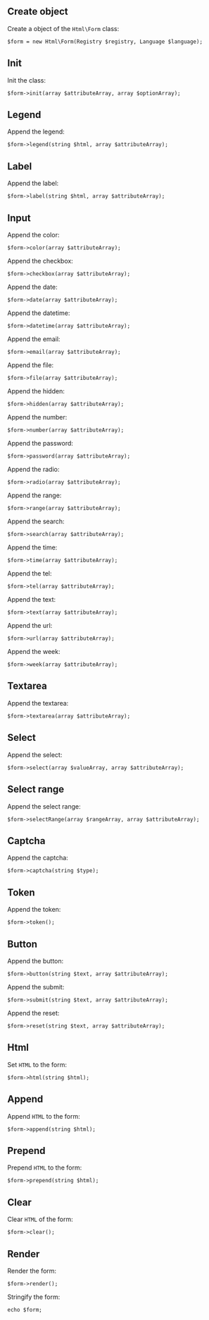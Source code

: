 Create object
-------------

Create a object of the `Html\Form` class:

```
$form = new Html\Form(Registry $registry, Language $language);
```


Init
----

Init the class:

```
$form->init(array $attributeArray, array $optionArray);
```


Legend
------

Append the legend:

```
$form->legend(string $html, array $attributeArray);
```


Label
-----

Append the label:

```
$form->label(string $html, array $attributeArray);
```


Input
-----

Append the color:

```
$form->color(array $attributeArray);
```

Append the checkbox:

```
$form->checkbox(array $attributeArray);
```

Append the date:

```
$form->date(array $attributeArray);
```

Append the datetime:

```
$form->datetime(array $attributeArray);
```

Append the email:

```
$form->email(array $attributeArray);
```

Append the file:

```
$form->file(array $attributeArray);
```

Append the hidden:

```
$form->hidden(array $attributeArray);
```

Append the number:

```
$form->number(array $attributeArray);
```

Append the password:

```
$form->password(array $attributeArray);
```

Append the radio:

```
$form->radio(array $attributeArray);
```

Append the range:

```
$form->range(array $attributeArray);
```

Append the search:

```
$form->search(array $attributeArray);
```

Append the time:

```
$form->time(array $attributeArray);
```

Append the tel:

```
$form->tel(array $attributeArray);
```

Append the text:

```
$form->text(array $attributeArray);
```

Append the url:

```
$form->url(array $attributeArray);
```

Append the week:

```
$form->week(array $attributeArray);
```


Textarea
--------

Append the textarea:

```
$form->textarea(array $attributeArray);
```


Select
------

Append the select:

```
$form->select(array $valueArray, array $attributeArray);
```


Select range
------------

Append the select range:

```
$form->selectRange(array $rangeArray, array $attributeArray);
```


Captcha
-------

Append the captcha:

```
$form->captcha(string $type);
```


Token
-----

Append the token:

```
$form->token();
```


Button
------

Append the button:

```
$form->button(string $text, array $attributeArray);
```

Append the submit:

```
$form->submit(string $text, array $attributeArray);
```

Append the reset:

```
$form->reset(string $text, array $attributeArray);
```


Html
----

Set `HTML` to the form:

```
$form->html(string $html);
```


Append
------

Append `HTML` to the form:

```
$form->append(string $html);
```


Prepend
------

Prepend `HTML` to the form:

```
$form->prepend(string $html);
```


Clear
-----

Clear `HTML` of the form:

```
$form->clear();
```


Render
------

Render the form:

```
$form->render();
```

Stringify the form:

```
echo $form;
```